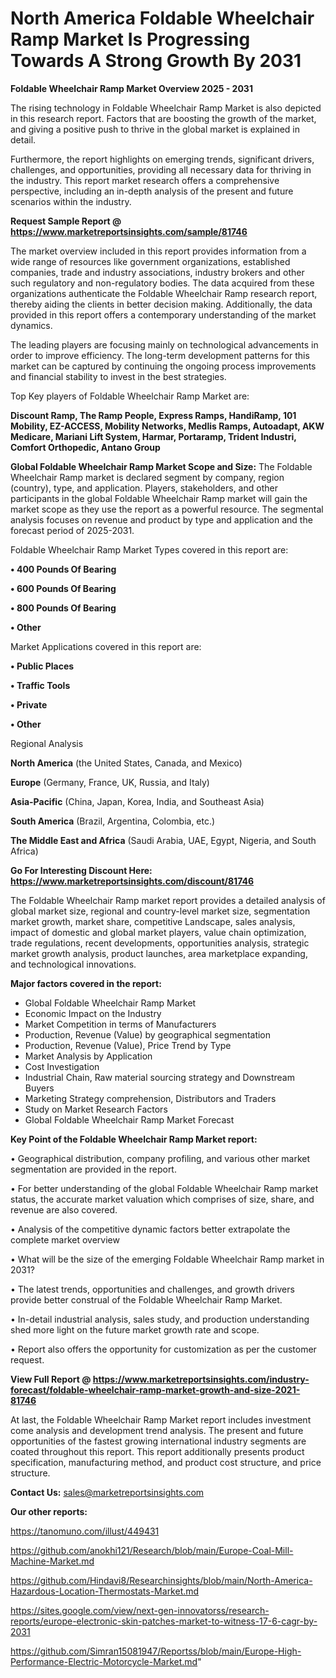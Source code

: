 # North America Foldable Wheelchair Ramp Market Is Progressing Towards A Strong Growth By 2031

<Strong> Foldable Wheelchair Ramp Market Overview 2025 - 2031</strong>

The rising technology in Foldable Wheelchair Ramp Market is also depicted in this research report. Factors that are boosting the growth of the market, and giving a positive push to thrive in the global market is explained in detail.

Furthermore, the report highlights on emerging trends, significant drivers, challenges, and opportunities, providing all necessary data for thriving in the industry. This report market research offers a comprehensive perspective, including an in-depth analysis of the present and future scenarios within the industry.

<strong>Request Sample Report @ <a href=https://www.marketreportsinsights.com/sample/81746>https://www.marketreportsinsights.com/sample/81746</a></strong>

The market overview included in this report provides information from a wide range of resources like government organizations, established companies, trade and industry associations, industry brokers and other such regulatory and non-regulatory bodies. The data acquired from these organizations authenticate the Foldable Wheelchair Ramp research report, thereby aiding the clients in better decision making. Additionally, the data provided in this report offers a contemporary understanding of the market dynamics.

The leading players are focusing mainly on technological advancements in order to improve efficiency. The long-term development patterns for this market can be captured by continuing the ongoing process improvements and financial stability to invest in the best strategies.

Top Key players of Foldable Wheelchair Ramp Market are:

<strong>Discount Ramp, The Ramp People, Express Ramps, HandiRamp, 101 Mobility, EZ-ACCESS, Mobility Networks, Medlis Ramps, Autoadapt, AKW Medicare, Mariani Lift System, Harmar, Portaramp, Trident Industri, Comfort Orthopedic, Antano Group</strong>

<strong><b>Global Foldable Wheelchair Ramp Market Scope and Size:</b></strong>
The Foldable Wheelchair Ramp market is declared segment by company, region (country), type, and application. Players, stakeholders, and other participants in the global Foldable Wheelchair Ramp market will gain the market scope as they use the report as a powerful resource. The segmental analysis focuses on revenue and product by type and application and the forecast period of 2025-2031.

Foldable Wheelchair Ramp Market Types covered in this report are:

<strong>• 400 Pounds Of Bearing

• 600 Pounds Of Bearing

• 800 Pounds Of Bearing

• Other</strong>

Market Applications covered in this report are:

<strong>• Public Places

• Traffic Tools

• Private

• Other</strong> 

Regional Analysis

<strong>North America</strong> (the United States, Canada, and Mexico)

<strong>Europe</strong> (Germany, France, UK, Russia, and Italy)

<strong>Asia-Pacific</strong> (China, Japan, Korea, India, and Southeast Asia)

<strong>South America</strong> (Brazil, Argentina, Colombia, etc.)

<strong>The Middle East and Africa</strong> (Saudi Arabia, UAE, Egypt, Nigeria, and South Africa)

<strong>Go For Interesting Discount Here: <a href=https://www.marketreportsinsights.com/discount/81746>https://www.marketreportsinsights.com/discount/81746</a></strong>

The Foldable Wheelchair Ramp market report provides a detailed analysis of global market size, regional and country-level market size, segmentation market growth, market share, competitive Landscape, sales analysis, impact of domestic and global market players, value chain optimization, trade regulations, recent developments, opportunities analysis, strategic market growth analysis, product launches, area marketplace expanding, and technological innovations.

<strong><b>Major factors covered in the report:</b></strong>
<ul>
  <li>Global Foldable Wheelchair Ramp Market </li>
  <li>Economic Impact on the Industry</li>
  <li>Market Competition in terms of Manufacturers</li>
  <li>Production, Revenue (Value) by geographical segmentation</li>
  <li>Production, Revenue (Value), Price Trend by Type</li>
  <li>Market Analysis by Application</li>
  <li>Cost Investigation</li>
  <li>Industrial Chain, Raw material sourcing strategy and Downstream Buyers</li>
  <li>Marketing Strategy comprehension, Distributors and Traders</li>
  <li>Study on Market Research Factors</li>
  <li>Global Foldable Wheelchair Ramp Market Forecast</li>
</ul>

<strong><b>Key Point of the Foldable Wheelchair Ramp Market report:</b></strong>

• Geographical distribution, company profiling, and various other market segmentation are provided in the report.

• For better understanding of the global Foldable Wheelchair Ramp market status, the accurate market valuation which comprises of size, share, and revenue are also covered.

• Analysis of the competitive dynamic factors better extrapolate the complete market overview

• What will be the size of the emerging Foldable Wheelchair Ramp market in 2031?

• The latest trends, opportunities and challenges, and growth drivers provide better construal of the Foldable Wheelchair Ramp Market.

• In-detail industrial analysis, sales study, and production understanding shed more light on the future market growth rate and scope.

• Report also offers the opportunity for customization as per the customer request.

<strong><b>View Full Report @ <a href=https://www.marketreportsinsights.com/industry-forecast/foldable-wheelchair-ramp-market-growth-and-size-2021-81746>https://www.marketreportsinsights.com/industry-forecast/foldable-wheelchair-ramp-market-growth-and-size-2021-81746</a></b></strong>


At last, the Foldable Wheelchair Ramp Market report includes investment come analysis and development trend analysis. The present and future opportunities of the fastest growing international industry segments are coated throughout this report. This report additionally presents product specification, manufacturing method, and product cost structure, and price structure.

<strong>Contact Us:</strong>
sales@marketreportsinsights.com

<strong>Our other reports:</strong>

<a href=https://tanomuno.com/illust/449431>https://tanomuno.com/illust/449431</a>

<a href=https://github.com/anokhi121/Research/blob/main/Europe-Coal-Mill-Machine-Market.md>https://github.com/anokhi121/Research/blob/main/Europe-Coal-Mill-Machine-Market.md</a>

<a href=https://github.com/Hindavi8/Researchinsights/blob/main/North-America-Hazardous-Location-Thermostats-Market.md>https://github.com/Hindavi8/Researchinsights/blob/main/North-America-Hazardous-Location-Thermostats-Market.md</a>

<a href=https://sites.google.com/view/next-gen-innovatorss/research-reports/europe-electronic-skin-patches-market-to-witness-17-6-cagr-by-2031>https://sites.google.com/view/next-gen-innovatorss/research-reports/europe-electronic-skin-patches-market-to-witness-17-6-cagr-by-2031</a>

<a href=https://github.com/Simran15081947/Reportss/blob/main/Europe-High-Performance-Electric-Motorcycle-Market.md>https://github.com/Simran15081947/Reportss/blob/main/Europe-High-Performance-Electric-Motorcycle-Market.md</a>"
